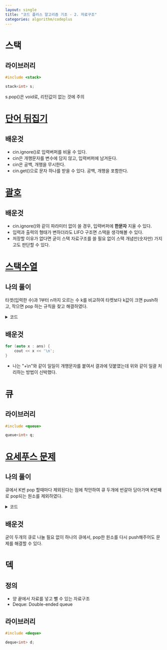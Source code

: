 ```yaml
---
layout: single
title: "코드 플러스 알고리즘 기초 - 2. 자료구조"
categories: algorithm/codeplus
---
```


# 스택
## 라이브러리
```c++
#include <stack>

stack<int> s;
```
s.pop()은 void로, 리턴값이 없는 것에 주의


# [단어 뒤집기](https://www.acmicpc.net/problem/9093)
## 배운것
* cin.ignore()로 입력버퍼를 비울 수 있다.
* cin은 개행문자를 변수에 담지 않고, 입력버퍼에 남겨둔다.
* cin은 공백, 개행을 무시한다.
* cin.get()으로 문자 하나를 받을 수 있다. 공백, 개행을 포함한다.


# [괄호](https://www.acmicpc.net/problem/9012)
## 배운것
* cin.ignore()와 같이 파라미터 없이 쓸 경우, 입력버퍼에 **한문자** 지울 수 있다.
* 입력과 출력의 형태가 변하더라도 LIFO 구조면 스택을 생각해볼 수 있다.
* 저장할 이유가 없다면 굳이 스택 자료구조를 쓸 필요 없이 스택 개념만(숫자만) 가지고도 판단할 수 있다.


# [스택수열](https://www.acmicpc.net/problem/1874)
## 나의 풀이
타겟(입력한 수)과 1부터 n까지 오르는 수 k를 비교하여 
타켓보다 k값이 크면 push하고, 작으면 pop 하는 규칙을 찾고 해결하였다. 
<details markdown="1">
<summary>코드</summary>

```c++
#include <iostream>
#include <stack>
#include <string>

using namespace std;

string StackSequence(int t)
{
    stack<int> s;
    string str = "";
    int target, idx = 1;

    while(t--)
    {
        cin >> target;

        if(idx > target)
        {
            if(s.top() != target)
            {
                return "NO";
            }
            s.pop();
            str += "-\n";
        }
        else
        {
            for(; idx <= target; idx++)
            {
                s.push(idx);
                str += "+\n";
            }
            s.pop();
            str += "-\n";
        }

    }
    return str;
}

int main()
{
    ios_base::sync_with_stdio(false);
    cin.tie(NULL);

    int t;
    cin >> t;

    cout << StackSequence(t);
    return 0;
}

```
</details>

## 배운것
```c++
for (auto x : ans) {
    cout << x << '\n';
}
```
* 나는 "+\n"와 같이 일일이 개행문자를 붙여서 결과에 덧붙였는데 위와 같이 일괄 처리하는 방법이 신박했다.


# 큐
## 라이브러리
```c++
#include <queue>

queue<int> q;
```

# [요세푸스 문제](https://www.acmicpc.net/problem/1158)
## 나의 풀이
큐에서 K번 pop 할때마다 제외된다는 점에 착안하여 큐 두개에 번갈아 담아가며 K번째로 pop되는 원소를 제외하였다.
<details markdown="1">
<summary>코드</summary>

```c++
#include <iostream>
#include <string>
#include <queue>

using namespace std;

int main()
{
    ios_base::sync_with_stdio(false);
    // cin.tie(NULL);
    queue<int> q1, q2;

    string str = "<";
    int cnt = 0;
    int N, K;

    cin >> N >> K;

    for(int i = 1; i <= N; i++)
    {
        q1.push(i);
    }

    while(!q1.empty() || !q2.empty())
    {
        while(!q1.empty())
        {
            cnt++;
            if(cnt == K)
            {
                str += to_string(q1.front());
                if(q1.size() + q2.size() != 1)
                    str += ", ";
                q1.pop();
                cnt = 0;
            }
            else
            {
                q2.push(q1.front());
                q1.pop();
            }
        }
        while(!q2.empty())
        {
            cnt++;
            if(cnt == K)
            {
                str += to_string(q2.front());
                if(q1.size() + q2.size() != 1)
                    str += ", ";
                q2.pop();
                cnt = 0;
            }
            else
            {
                q1.push(q2.front());
                q2.pop();
            }
        }
    }
    
    str += ">";
    cout << str;

    return 0;
}
```
</details>

## 배운것
굳이 두개의 큐로 나눌 필요 없이 하나의 큐에서, pop한 원소를 다시 push해주어도 문제를 해결할 수 있다.


# 덱
## 정의
* 양 끝에서 자료를 넣고 뺄 수 있는 자료구조
* Deque: Double-ended queue

## 라이브러리
```c++
#include <deque>

deque<int> d;
```